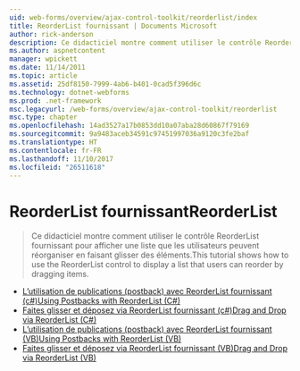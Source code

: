 ```yaml
---
uid: web-forms/overview/ajax-control-toolkit/reorderlist/index
title: ReorderList fournissant | Documents Microsoft
author: rick-anderson
description: Ce didacticiel montre comment utiliser le contrôle ReorderList fournissant pour afficher une liste que les utilisateurs peuvent réorganiser en faisant glisser des éléments.
ms.author: aspnetcontent
manager: wpickett
ms.date: 11/14/2011
ms.topic: article
ms.assetid: 25df8150-7999-4ab6-b401-0cad5f396d6c
ms.technology: dotnet-webforms
ms.prod: .net-framework
msc.legacyurl: /web-forms/overview/ajax-control-toolkit/reorderlist
msc.type: chapter
ms.openlocfilehash: 14ad3527a17b0853dd10a07aba28d60867f79169
ms.sourcegitcommit: 9a9483aceb34591c97451997036a9120c3fe2baf
ms.translationtype: HT
ms.contentlocale: fr-FR
ms.lasthandoff: 11/10/2017
ms.locfileid: "26511618"
---
```

<a name="reorderlist"></a><span data-ttu-id="7913d-103">ReorderList fournissant</span><span class="sxs-lookup"><span data-stu-id="7913d-103">ReorderList</span></span>
====================
> <span data-ttu-id="7913d-104">Ce didacticiel montre comment utiliser le contrôle ReorderList fournissant pour afficher une liste que les utilisateurs peuvent réorganiser en faisant glisser des éléments.</span><span class="sxs-lookup"><span data-stu-id="7913d-104">This tutorial shows how to use the ReorderList control to display a list that users can reorder by dragging items.</span></span>


- [<span data-ttu-id="7913d-105">L’utilisation de publications (postback) avec ReorderList fournissant (c#)</span><span class="sxs-lookup"><span data-stu-id="7913d-105">Using Postbacks with ReorderList (C#)</span></span>](using-postbacks-with-reorderlist-cs.md)
- [<span data-ttu-id="7913d-106">Faites glisser et déposez via ReorderList fournissant (c#)</span><span class="sxs-lookup"><span data-stu-id="7913d-106">Drag and Drop via ReorderList (C#)</span></span>](drag-and-drop-via-reorderlist-cs.md)
- [<span data-ttu-id="7913d-107">L’utilisation de publications (postback) avec ReorderList fournissant (VB)</span><span class="sxs-lookup"><span data-stu-id="7913d-107">Using Postbacks with ReorderList (VB)</span></span>](using-postbacks-with-reorderlist-vb.md)
- [<span data-ttu-id="7913d-108">Faites glisser et déposez via ReorderList fournissant (VB)</span><span class="sxs-lookup"><span data-stu-id="7913d-108">Drag and Drop via ReorderList (VB)</span></span>](drag-and-drop-via-reorderlist-vb.md)
